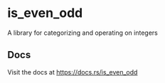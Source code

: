 # is_even_odd
A library for categorizing and operating on integers

## Docs
Visit the docs at https://docs.rs/is_even_odd